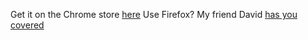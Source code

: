 Get it on the Chrome store [here](https://chrome.google.com/webstore/detail/noments/fhnjakmollklooncjibkpbibgpmboiea)
Use Firefox? My friend David [has you covered](https://github.com/AutomatedTester/noments-firefox)
